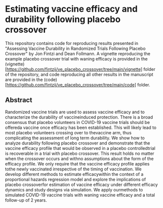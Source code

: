 # Estimating vaccine efficacy and durability following placebo crossover

This repository contains code for reproducing results presented in "Assessing Vaccine Durability in Randomized Trials Following Placebo Crossover" by Jon Fintzi and Dean Follmann. A vignette reproducing the example placebo crossover trial with waning efficacy is provided in the (vignette)[https://github.com/fintzij/ve_placebo_crossover/tree/main/vignette] folder of the repository, and code reproducing all other results in the manuscript are provided in the (code)[https://github.com/fintzij/ve_placebo_crossover/tree/main/code] folder. 

## Abstract

Randomized vaccine trials are used to assess vaccine efficacy and to characterize the durability of vaccineinduced protection. There is a broad consensus that placebo volunteers in COVID-19 vaccine trials should be offereda vaccine once efficacy has been established. This will likely lead to most placebo volunteers crossing over to thevaccine arm, thus complicating the assessment of long term durability. We show how to analyze durability following placebo crossover and demonstrate that the vaccine efficacy profile that would be observed in a placebo controlledtrial is recoverable in a trial with placebo crossover. This result holds no matter when the crossover occurs and withno assumptions about the form of the efficacy profile. We only require that the vaccine efficacy profile applies tothe newly vaccinated irrespective of the timing of vaccination. We develop different methods to estimate efficacywithin the context of a proportional hazards regression model and explore the implications of placebo crossoverfor estimation of vaccine efficacy under different efficacy dynamics and study designs via simulation. We apply ourmethods to simulated COVID-19 vaccine trials with waning vaccine efficacy and a total follow-up of 2 years.
